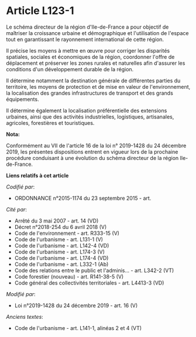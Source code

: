 # Article L123-1

Le schéma directeur de la région d'Ile-de-France a pour objectif de maîtriser la croissance urbaine et démographique et
l'utilisation de l'espace tout en garantissant le rayonnement international de cette région.

Il précise les moyens à mettre en œuvre pour corriger les disparités spatiales, sociales et économiques de la région,
coordonner l'offre de déplacement et préserver les zones rurales et naturelles afin d'assurer les conditions d'un
développement durable de la région.

Il détermine notamment la destination générale de différentes parties du territoire, les moyens de protection et de mise en
valeur de l'environnement, la localisation des grandes infrastructures de transport et des grands équipements.

Il détermine également la localisation préférentielle des extensions urbaines, ainsi que des activités industrielles,
logistiques, artisanales, agricoles, forestières et touristiques.

**Nota:**

Conformément au VII de l'article 16 de la loi n° 2019-1428 du 24 décembre 2019, les présentes dispositions entrent en vigueur
lors de la prochaine procédure conduisant à une évolution du schéma directeur de la région Ile-de-France.

**Liens relatifs à cet article**

_Codifié par_:

  - ORDONNANCE n°2015-1174 du 23 septembre 2015 - art.

_Cité par_:

  - Arrêté du 3 mai 2007 - art. 14 (VD)
  - Décret n°2018-254 du 6 avril 2018 (V)
  - Code de l'environnement - art. R333-15 (V)
  - Code de l'urbanisme - art. L131-1 (V)
  - Code de l'urbanisme - art. L142-4 (VD)
  - Code de l'urbanisme - art. L174-3 (V)
  - Code de l'urbanisme - art. L174-4 (VD)
  - Code de l'urbanisme - art. L332-1 (Ab)
  - Code des relations entre le public et l'adminis... - art. L342-2 (VT)
  - Code forestier (nouveau) - art. R141-38-5 (V)
  - Code général des collectivités territoriales - art. L4413-3 (VD)

_Modifié par_:

  - Loi n°2019-1428 du 24 décembre 2019 - art. 16 (V)

_Anciens textes_:

  - Code de l'urbanisme - art. L141-1, alinéas 2 et 4 (VT)

